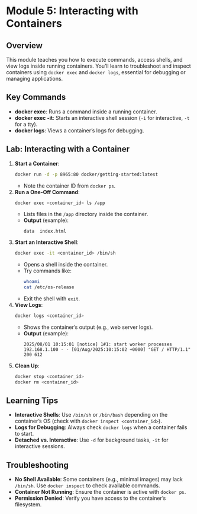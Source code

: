 # Module 5: Interacting with Containers

## Overview
This module teaches you how to execute commands, access shells, and view logs inside running containers. You’ll learn to troubleshoot and inspect containers using `docker exec` and `docker logs`, essential for debugging or managing applications.

## Key Commands
- **docker exec**: Runs a command inside a running container.
- **docker exec -it**: Starts an interactive shell session (`-i` for interactive, `-t` for a tty).
- **docker logs**: Views a container’s logs for debugging.

## Lab: Interacting with a Container
1. **Start a Container**:
   ```bash
   docker run -d -p 8965:80 docker/getting-started:latest
   ```
   - Note the container ID from `docker ps`.
2. **Run a One-Off Command**:
   ```bash
   docker exec <container_id> ls /app
   ```
   - Lists files in the `/app` directory inside the container.
   - **Output** (example):
     ```
     data  index.html
     ```
3. **Start an Interactive Shell**:
   ```bash
   docker exec -it <container_id> /bin/sh
   ```
   - Opens a shell inside the container.
   - Try commands like:
     ```bash
     whoami
     cat /etc/os-release
     ```
   - Exit the shell with `exit`.
4. **View Logs**:
   ```bash
   docker logs <container_id>
   ```
   - Shows the container’s output (e.g., web server logs).
   - **Output** (example):
     ```
     2025/08/01 10:15:01 [notice] 1#1: start worker processes
     192.168.1.100 - - [01/Aug/2025:10:15:02 +0000] "GET / HTTP/1.1" 200 612
     ```
5. **Clean Up**:
   ```bash
   docker stop <container_id>
   docker rm <container_id>
   ```

## Learning Tips
- **Interactive Shells**: Use `/bin/sh` or `/bin/bash` depending on the container’s OS (check with `docker inspect <container_id>`).
- **Logs for Debugging**: Always check `docker logs` when a container fails to start.
- **Detached vs. Interactive**: Use `-d` for background tasks, `-it` for interactive sessions.

## Troubleshooting
- **No Shell Available**: Some containers (e.g., minimal images) may lack `/bin/sh`. Use `docker inspect` to check available commands.
- **Container Not Running**: Ensure the container is active with `docker ps`.
- **Permission Denied**: Verify you have access to the container’s filesystem.

